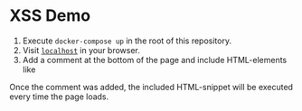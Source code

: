 # XSS Demo

1. Execute `docker-compose up` in the root of this repository.
2. Visit [`localhost`](http://localhost/) in your browser.
3. Add a comment at the bottom of the page and include HTML-elements like


<script>
  alert('Hello World!');
</script>


Once the comment was added, the included HTML-snippet will be executed every time the page loads.


<script>
  alert(document.cookie);
</script>


